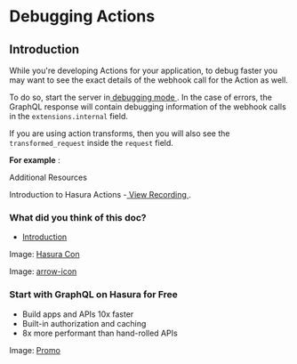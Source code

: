 # Debugging Actions

## Introduction​

While you're developing Actions for your application, to debug faster
you may want to see the exact details of the webhook call for the Action
as well.

To do so, start the server in[ debugging mode ](https://hasura.io/docs/latest/deployment/graphql-engine-flags/config-examples/#dev-mode). In the case
of errors, the GraphQL response will contain debugging information of
the webhook calls in the `extensions.internal` field.

If you are using action transforms, then you will also see the `transformed_request` inside the `request` field.

 **For example** :

Additional Resources

Introduction to Hasura Actions -[ View
Recording ](https://hasura.io/events/webinar/hasura-actions/?pg=docs&plcmt=body&cta=view-recording&tech=).

### What did you think of this doc?

- [ Introduction ](https://hasura.io/docs/latest/actions/debugging/#introduction)


Image: [ Hasura Con ](https://res.cloudinary.com/dh8fp23nd/image/upload/v1686154570/hasura-con-2023/has-con-light-date_r2a2ud.png)

Image: [ arrow-icon ](https://res.cloudinary.com/dh8fp23nd/image/upload/v1683723549/main-web/chevron-right_ldbi7d.png)

### Start with GraphQL on Hasura for Free

- Build apps and APIs 10x faster
- Built-in authorization and caching
- 8x more performant than hand-rolled APIs


Image: [ Promo ](https://hasura.io/docs/assets/images/hasura-free-ff60e409244e0ea12b5a3045d1a9096b.png)